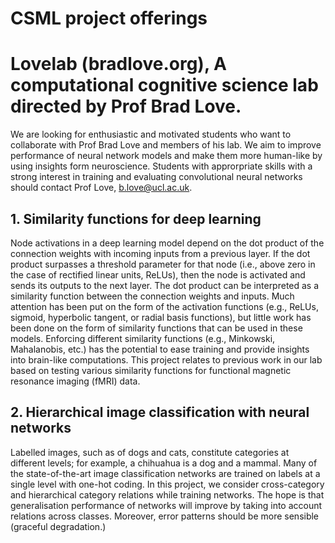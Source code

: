 # CSML project offerings

# Lovelab (bradlove.org), A computational cognitive science lab directed by Prof Brad Love.


We are looking for enthusiastic and motivated students who want to collaborate with Prof Brad Love and members of his lab. We aim to improve performance of neural network models and make them more human-like by using insights form neuroscience. Students with approrpriate skills with a strong interest in training and evaluating convolutional neural networks should contact Prof Love, b.love@ucl.ac.uk.


## 1. Similarity functions for deep learning

Node activations in a deep learning model depend on the dot product of the connection weights with incoming inputs from a previous layer. If the dot product surpasses a threshold parameter for that node (i.e., above zero in the case of rectified linear units, ReLUs), then the node is activated and sends its outputs to the next layer. The dot product can be interpreted as a similarity function between the connection weights and inputs. Much attention has been put on the form of the activation functions (e.g., ReLUs, sigmoid, hyperbolic tangent, or radial basis functions), but little work has been done on the form of similarity functions that can be used in these models. Enforcing different similarity functions (e.g., Minkowski, Mahalanobis, etc.) has the potential to ease training and provide insights into brain-like computations. This project relates to previous work in our lab based on testing various similarity functions for functional magnetic resonance imaging (fMRI) data.

## 2. Hierarchical image classification with neural networks

Labelled images, such as of dogs and cats, constitute categories at different levels; for example, a chihuahua is a dog and a mammal. Many of the state-of-the-art image classification networks are trained on labels at a single level with one-hot coding. In this project, we consider cross-category and hierarchical category relations while training networks. The hope is that generalisation performance of networks will improve by taking into account relations across classes. Moreover, error patterns should be more sensible (graceful degradation.)
